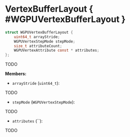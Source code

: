 

# VertexBufferLayout { #WGPUVertexBufferLayout }

```C
struct WGPUVertexBufferLayout {
    uint64_t arrayStride;
    WGPUVertexStepMode stepMode;
    size_t attributeCount;
    WGPUVertexAttribute const * attributes;
};
```


TODO


**Members:**


 - `arrayStride` (`uint64_t`):


TODO


 - `stepMode` (`WGPUVertexStepMode`):


TODO


 - `attributes` (``):


TODO




